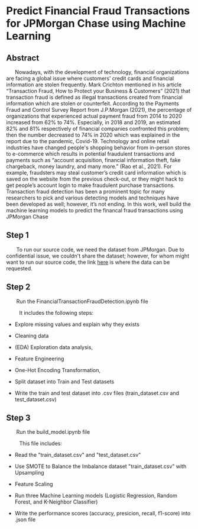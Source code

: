 # Predict Financial Fraud Transactions for JPMorgan Chase using Machine Learning


## Abstract

 &nbsp;&nbsp;&nbsp;&nbsp;&nbsp;&nbsp;Nowadays, with the development of technology, financial organizations are facing a global issue where customers’ credit cards and financial information are stolen frequently. Mark Crichton mentioned in his article “Transaction Fraud, How to Protect your Business & Customers” (2021) that transaction fraud is defined as illegal transactions created from financial information which are stolen or counterfeit. According to the Payments Fraud and Control Survey Report from J.P.Morgan (2021), the percentage of organizations that experienced actual payment fraud from 2014 to 2020 increased from 62% to 74%. Especially, in 2018 and 2019, an estimated 82% and 81% respectively of financial companies confronted this problem; then the number decreased to 74% in 2020 which was explained in the report due to the pandemic, Covid-19. Technology and online retail industries have changed people's shopping behavior from in-person stores to e-commerce which results in potential fraudulent transactions and payments such as “account acquisition, financial information theft, fake chargeback, money laundry, and many more.” (Rao et al., 2021). For example, fraudsters may steal customer’s credit card information which is saved on the website from the previous check-out, or they might hack to get people’s account login to make fraudulent purchase transactions. Transaction fraud detection has been a prominent topic for many researchers to pick and various detecting models and techniques have been developed as well; however, it’s not ending. In this work, well build the machine learning models to predict the financal fraud transactions using JPMorgan Chase

## Step 1
&nbsp;&nbsp;&nbsp;&nbsp;&nbsp;&nbsp; To run our source code, we need the dataset from JPMorgan. Due to confidential issue, we couldn't share the dataset; however, for whom might want to run our source code, the link [here](https://www.jpmorgan.com/synthetic-data/payments-data-for-fraud-detection) is where the data can be requested.

 ## Step 2
&nbsp;&nbsp;&nbsp;&nbsp;&nbsp;&nbsp; Run the FinancialTransactionFraudDetection.ipynb file

&nbsp;&nbsp;&nbsp;&nbsp;&nbsp;&nbsp;&nbsp;&nbsp; It includes the following steps:
* Explore missing values and explain why they exists

* Cleaning data

* (EDA) Exploration data analysis, 

* Feature Engineering

* One-Hot Encoding Transformation, 

* Split dataset into Train and Test datasets

* Write the train and test dataset into .csv files (train_dataset.csv and test_dataset.csv)

## Step 3
&nbsp;&nbsp;&nbsp;&nbsp;&nbsp;&nbsp; Run the  build_model.ipynb file

&nbsp;&nbsp;&nbsp;&nbsp;&nbsp;&nbsp;&nbsp;&nbsp; This file includes:

* Read the "train_dataset.csv" and "test_dataset.csv"

* Use SMOTE to Balance the Imbalance dataset "train_dataset.csv" with Upsampling 

* Feature Scaling 

* Run three Machine Learning models (Logistic Regression, Random Forest, and K-Neighbor Classifier)

* Write the performance scores (accuracy, presicion, recall, f1-score) into .json file